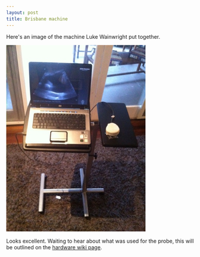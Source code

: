 ```yaml
---
layout: post
title: Brisbane machine
---
```


Here's an image of the machine Luke Wainwright put together.

![Brisbane machine](/images/Brisbane_edus2.jpg)

Looks excellent.  Waiting to hear about what was used for the probe, this will be outlined on the [hardware wiki page](https://github.com/asclepius/edus2/wiki/Brisbane-probe).


